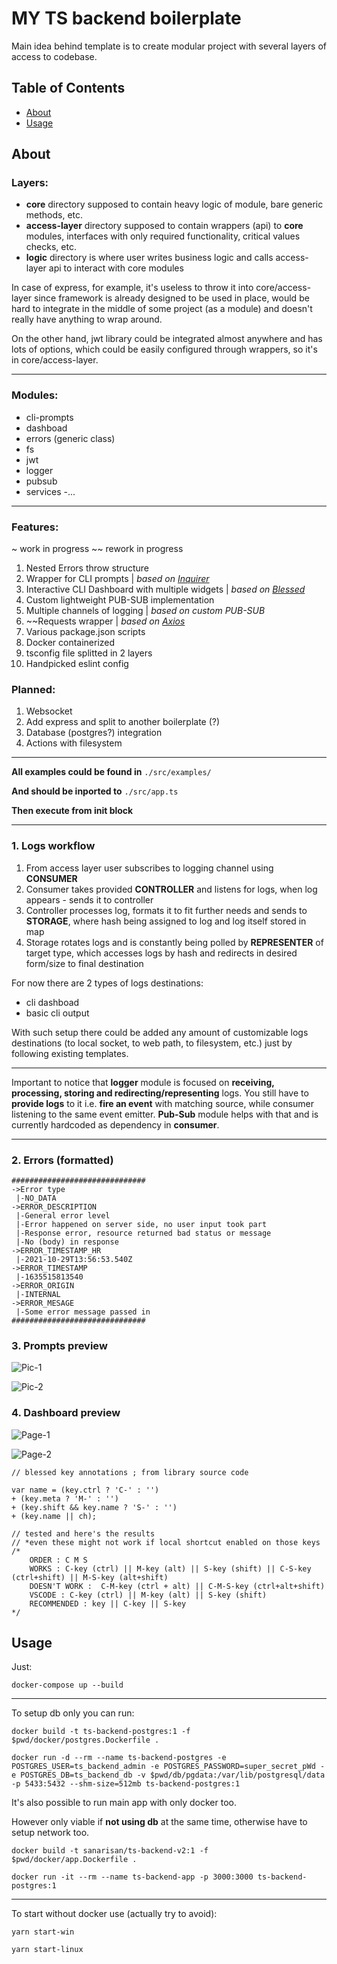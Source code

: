# MY TS backend boilerplate

Main idea behind template is to create modular project with several layers of access to codebase.

## Table of Contents

- [About](#about)
- [Usage](#usage)

## About <a name = "about"></a>

### Layers:

- **core** directory supposed to contain heavy logic of module, bare generic methods, etc.
- **access-layer** directory supposed to contain wrappers (api) to **core** modules, interfaces with only required functionality, critical values checks, etc.
- **logic** directory is where user writes business logic and calls access-layer api to interact with core modules

In case of express, for example, it's useless to throw it into core/access-layer since framework is already designed to be used in place, would be hard to integrate in the middle of some project (as a module) and doesn't really have anything to wrap around.

On the other hand, jwt library could be integrated almost anywhere and has lots of options, which could be easily configured through wrappers, so it's in core/access-layer.

---

### Modules:

- cli-prompts
- dashboad
- errors (generic class)
- fs
- jwt
- logger
- pubsub
- services -...

---

### Features:

~ work in progress ~~ rework in progress

1. Nested Errors throw structure
2. Wrapper for CLI prompts | _based on [Inquirer](https://www.npmjs.com/package/inquirer)_
3. Interactive CLI Dashboard with multiple widgets | _based on [Blessed](https://www.npmjs.com/package/blessed)_
4. Custom lightweight PUB-SUB implementation
5. Multiple channels of logging | _based on custom PUB-SUB_
6. ~~Requests wrapper | _based on [Axios](https://www.npmjs.com/package/axios)_
7. Various package.json scripts
8. Docker containerized
9. tsconfig file splitted in 2 layers
10. Handpicked eslint config

### Planned:

1. Websocket
2. Add express and split to another boilerplate (?)
3. Database (postgres?) integration
4. Actions with filesystem

---

**All examples could be found in** `./src/examples/`

**And should be inported to** `./src/app.ts`

**Then execute from init block**

---

### 1. Logs workflow

1. From access layer user subscribes to logging channel using **CONSUMER**
2. Consumer takes provided **CONTROLLER** and listens for logs, when log appears - sends it to controller
3. Controller processes log, formats it to fit further needs and sends to **STORAGE**, where hash being assigned to log and log itself stored in map
4. Storage rotates logs and is constantly being polled by **REPRESENTER** of target type, which accesses logs by hash and redirects in desired form/size to final destination

For now there are 2 types of logs destinations:

- cli dashboad
- basic cli output

With such setup there could be added any amount of customizable logs destinations (to local socket, to web path, to filesystem, etc.) just by following existing templates.

---

Important to notice that **logger** module is focused on **receiving, processing, storing and redirecting/representing** logs. You still have to **provide logs** to it i.e. **fire an event** with matching source, while consumer listening to the same event emitter. **Pub-Sub** module helps with that and is currently hardcoded as dependency in **consumer**.

---

### 2. Errors (formatted)

```
##############################
->Error type
 |-NO_DATA
->ERROR_DESCRIPTION
 |-General error level
 |-Error happened on server side, no user input took part
 |-Response error, resource returned bad status or message
 |-No (body) in response
->ERROR_TIMESTAMP_HR
 |-2021-10-29T13:56:53.540Z
->ERROR_TIMESTAMP
 |-1635515813540
->ERROR_ORIGIN
 |-INTERNAL
->ERROR_MESAGE
 |-Some error message passed in
##############################
```

### 3. Prompts preview

![Pic-1](https://github.com/SanariSan/ts-boilerplate-v2/blob/master/assets/prompt-1.png?raw=true)

![Pic-2](https://github.com/SanariSan/ts-boilerplate-v2/blob/master/assets/prompt-2.png?raw=true)

### 4. Dashboard preview

![Page-1](https://github.com/SanariSan/ts-boilerplate-v2/blob/master/assets/cli-1.png?raw=true)

![Page-2](https://github.com/SanariSan/ts-boilerplate-v2/blob/master/assets/cli-2.png?raw=true)

```
// blessed key annotations ; from library source code

var name = (key.ctrl ? 'C-' : '')
+ (key.meta ? 'M-' : '')
+ (key.shift && key.name ? 'S-' : '')
+ (key.name || ch);

// tested and here's the results
// *even these might not work if local shortcut enabled on those keys
/*
    ORDER : C M S
	WORKS : C-key (ctrl) || M-key (alt) || S-key (shift) || C-S-key (ctrl+shift) || M-S-key (alt+shift)
	DOESN'T WORK :  C-M-key (ctrl + alt) || C-M-S-key (ctrl+alt+shift)
	VSCODE : C-key (ctrl) || M-key (alt) || S-key (shift)
    RECOMMENDED : key || C-key || S-key
*/
```

## Usage <a name = "usage"></a>

Just:

`docker-compose up --build`

---

To setup db only you can run:

```
docker build -t ts-backend-postgres:1 -f $pwd/docker/postgres.Dockerfile .
```

```
docker run -d --rm --name ts-backend-postgres -e POSTGRES_USER=ts_backend_admin -e POSTGRES_PASSWORD=super_secret_pWd -e POSTGRES_DB=ts_backend_db -v $pwd/db/pgdata:/var/lib/postgresql/data -p 5433:5432 --shm-size=512mb ts-backend-postgres:1
```

It's also possible to run main app with only docker too.

However only viable if **not using db** at the same time, otherwise have to setup network too.

```
docker build -t sanarisan/ts-backend-v2:1 -f $pwd/docker/app.Dockerfile .
```

```
docker run -it --rm --name ts-backend-app -p 3000:3000 ts-backend-postgres:1
```

---

To start without docker use (actually try to avoid):

```
yarn start-win
```

```
yarn start-linux
```
